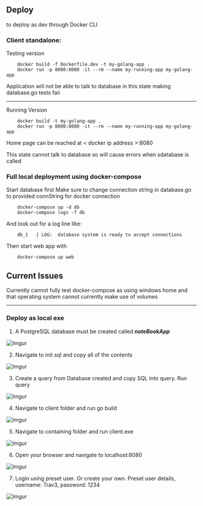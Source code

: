 

## Deploy

to deploy as dev through Docker CLI

### Client standalone:

Testing version

        docker build -f Dockerfile.dev -t my-golang-app .
        docker run -p 8080:8080 -it --rm --name my-running-app my-golang-app  

Application will not be able to talk to database in this state making database.go tests fail

---
Running Version

        docker build -t my-golang-app .
        docker run -p 8080:8080 -it --rm --name my-running-app my-golang-app  

Home page can be reached at < docker ip address >:8080

This state cannot talk to database so will cause errors when sdatabase is called


### Full local deployment using docker-compose

Start database first
Make sure to change connection string in database.go to provided connString for docker connection

        docker-compose up -d db
        docker-compose logs -f db      

And look out for a log line like:

        db_1   | LOG:  database system is ready to accept connections

Then start web app with 

        docker-compose up web   



## Current Issues

Currently cannot fully test docker-compose as using windows home and that operating system cannot currently make use of volumes

---

### Deploy as local exe

1. A PostgreSQL database must be created called ***noteBookApp***

![Imgur](https://i.imgur.com/nKJrXbr.png)

2. Navigate to init.sql and copy all of the contents

![Imgur](https://i.imgur.com/Efpk27p.png)

3. Create a query from Database created and copy SQL into query. Run query

![Imgur](https://i.imgur.com/evZXSDG.png)

4. Navigate to client folder and run go build

![Imgur](https://i.imgur.com/RZ8nA9P.png)

5. Navigate to containing folder and run client.exe

![Imgur](https://i.imgur.com/iFGBZhk.png)

6. Open your browser and navigate to localhost:8080

![Imgur](https://i.imgur.com/AVBuTAQ.png)

7. Login using preset user. Or create your own. Preset user details, username: Trav3, password: 1234

![Imgur](https://i.imgur.com/otfE0Qr.png)
